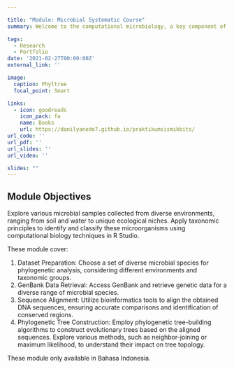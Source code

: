```yaml
---

title: "Module: Microbial Systematic Course"
summary: Welcome to the computational microbiology, a key component of our Microbial Systematic course. This project aims to provide students with a hands-on experience in studying and understanding the vast world of microbial life. This project will enhance your knowledge of microbial taxonomy, classification, and identification.

tags:
  - Research
  - Portfolio
date: '2021-02-27T00:00:00Z'
external_link: ''

image:
  caption: Phyltree
  focal_point: Smart

links:
  - icon: goodreads
    icon_pack: fa
    name: Books
    url: https://danilyanedo7.github.io/praktikumsismikbits/
url_code: ''
url_pdf: ''
url_slides: ''
url_video: ''

slides: ""
---
```

## Module Objectives
Explore various microbial samples collected from diverse environments, ranging from soil and water to unique ecological niches. Apply taxonomic principles to identify and classify these microorganisms using computational biology techniques in R Studio.

These module cover:
1. Dataset Preparation: Choose a set of diverse microbial species for phylogenetic analysis, considering different environments and taxonomic groups.
2. GenBank Data Retrieval: Access GenBank and retrieve genetic data for a diverse range of microbial species.
3. Sequence Alignment: Utilize bioinformatics tools to align the obtained DNA sequences, ensuring accurate comparisons and identification of conserved regions.
4. Phylogenetic Tree Construction: Employ phylogenetic tree-building algorithms to construct evolutionary trees based on the aligned sequences. Explore various methods, such as neighbor-joining or maximum likelihood, to understand their impact on tree topology.

These module only available in Bahasa Indonesia.